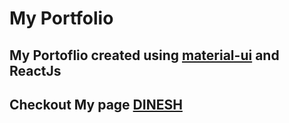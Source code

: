# My Portfolio

## My Portoflio created using [material-ui](https://material-ui.com/) and ReactJs


## Checkout My page  [DINESH](https://gdinesh13.github.io/MyPortfolio/) 

